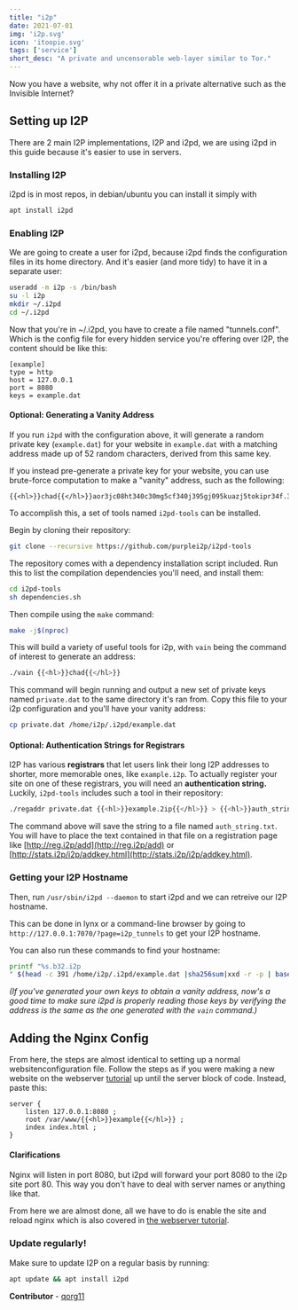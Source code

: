 ```yaml
---
title: "i2p"
date: 2021-07-01
img: 'i2p.svg'
icon: 'itoopie.svg'
tags: ['service']
short_desc: "A private and uncensorable web-layer similar to Tor."
---
```


Now you have a website, why not offer it in a private alternative such as the Invisible Internet?

## Setting up I2P

There are 2 main I2P implementations, I2P and i2pd, we are using i2pd in this guide because it\'s easier to use in servers.

### Installing I2P

i2pd is in most repos, in debian/ubuntu you can install it simply with

```sh
apt install i2pd
```

### Enabling I2P

We are going to create a user for i2pd, because i2pd finds the configuration files in its home directory. And it\'s easier (and more tidy) to have it in a separate user:

```sh
useradd -m i2p -s /bin/bash
su -l i2p
mkdir ~/.i2pd
cd ~/.i2pd
```

Now that you\'re in \~/.i2pd, you have to create a file named \"tunnels.conf\". Which is the config file for every hidden service you\'re offering over I2P, the content should be like this:

```systemd
[example]
type = http
host = 127.0.0.1
port = 8080
keys = example.dat
```

#### Optional: Generating a Vanity Address

If you run `i2pd` with the configuration above, it will generate a random private key (`example.dat`) for your website in `example.dat` with a matching address made up of 52 random characters, derived from this same key.

If you instead pre-generate a private key for your website, you can use  brute-force computation to make a "vanity" address, such as the following:
```
{{<hl>}}chad{{</hl>}}aor3jc08ht340c30mg5cf340j395gj095kuazj5tokipr34f.32.i2p
```

To accomplish this, a set of tools named `i2pd-tools` can be installed.

Begin by cloning their repository:
```sh
git clone --recursive https://github.com/purplei2p/i2pd-tools
```

The repository comes with a dependency installation script included. Run this to list the compilation dependencies you'll need, and install them:
```sh
cd i2pd-tools
sh dependencies.sh
```

Then compile using the `make` command:
```sh
make -j$(nproc)
```

This will build a variety of useful tools for i2p, with `vain` being the command of interest to generate an address:
```sh
./vain {{<hl>}}chad{{</hl>}}
```
This command will begin running and output a new set of private keys named `private.dat` to the same directory it's ran from. Copy this file to your i2p configuration and you'll have your vanity address:

```sh
cp private.dat /home/i2p/.i2pd/example.dat
```

#### Optional: Authentication Strings for Registrars

I2P has various **registrars** that let users link their long I2P addresses to shorter, more memorable ones, like `example.i2p`. To actually register your site on one of these registrars, you will need an **authentication string.** Luckily, `i2pd-tools` includes such a tool in their repository:

```sh
./regaddr private.dat {{<hl>}}example.2ip{{</hl>}} > {{<hl>}}auth_string.txt{{</hl>}}
```

The command above will save the string to a file named `auth_string.txt`. You will have to place the text contained in that file on a registration page like [http://reg.i2p/add](http://reg.i2p/add) or [http://stats.i2p/i2p/addkey.html](http://stats.i2p/i2p/addkey.html).

### Getting your I2P Hostname

Then, run `/usr/sbin/i2pd --daemon` to start i2pd and we can retreive our I2P hostname.

This can be done in lynx or a command-line browser by going to `http://127.0.0.1:7070/?page=i2p_tunnels` to get your I2P hostname.

You can also run these commands to find your hostname:

```sh
printf "%s.b32.i2p
" $(head -c 391 /home/i2p/.i2pd/example.dat |sha256sum|xxd -r -p | base32 |sed s/=//g | tr A-Z a-z)
```

*(If you've generated your own keys to obtain a vanity address, now's a good time to make sure i2pd is properly reading those keys by verifying the address is the same as the one generated with the `vain` command.)*

## Adding the Nginx Config

From here, the steps are almost identical to setting up a normal websitenconfiguration file. Follow the steps as if you were making a new website on the webserver [tutorial](/basic/nginx) up until the server block of code. Instead, paste this:

```nginx
server {
	listen 127.0.0.1:8080 ;
	root /var/www/{{<hl>}}example{{</hl>}} ;
	index index.html ;
}
```

#### Clarifications

####

Nginx will listen in port 8080, but i2pd will forward your port 8080 to the i2p site port 80. This way you don\'t have to deal with server names or anything like that.

From here we are almost done, all we have to do is enable the site and reload nginx which is also covered in [the webserver tutorial](/basic/nginx#enable).

### Update regularly!

Make sure to update I2P on a regular basis by running:

```sh
apt update && apt install i2pd
```

**Contributor** - [qorg11](https://qorg11.net)
